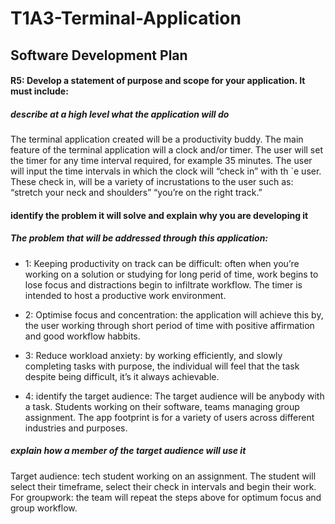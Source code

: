 # T1A3-Terminal-Application
## Software Development Plan 

#### R5: Develop a statement of purpose and scope for your application. It must include:

##### describe at a high level what the application will do
The terminal application created will be a productivity buddy. The main feature of the terminal application will a clock and/or timer. The user will set the timer for any time interval required, for example 35 minutes. The user will input the time intervals in which the clock will “check in” with th        `e user. These check in, will be a variety of incrustations to the user such as: “stretch your neck and shoulders” “you’re on the right track.” 

#### identify the problem it will solve and explain why you are developing it
##### The problem that will be addressed through this application: 

-  1: Keeping productivity on track can be difficult: often when you’re working on a solution or studying for long perid of time, work begins to lose focus and distractions begin to infiltrate workflow. The timer is intended to host a productive work environment. 

-  2: Optimise focus and concentration: the application will achieve this by, the user working through short period of time with positive affirmation and good workflow habbits. 

-  3: Reduce workload anxiety:
 by working efficiently, and slowly completing tasks with purpose, the individual will feel that the task despite being difficult, it’s it always achievable. 

-  4: identify the target audience:
The target audience will be anybody with a task. Students working on their software, teams managing group assignment. The app footprint is for a variety of users across different industries and purposes. 

##### explain how a member of the target audience will use it
Target audience: tech student working on an assignment. The student will select their timeframe, select their check in intervals and begin their work. For groupwork: the team will repeat the steps above for optimum focus and group workflow. 
